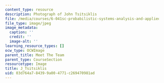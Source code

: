 ```yaml
---
content_type: resource
description: Photograph of John Tsitsiklis
file: /media/courses/6-041sc-probabilistic-systems-analysis-and-applied-probability-fall-2013/03d764a784399a004771c269470981ad_J_Tsitsiklis.jpg
file_type: image/jpeg
image_metadata:
  caption: ''
  credit: ''
  image-alt: ''
learning_resource_types: []
ocw_type: OCWImage
parent_title: Meet The Team
parent_type: CourseSection
resourcetype: Image
title: J_Tsitsiklis
uid: 03d764a7-8439-9a00-4771-c269470981ad
---
```

